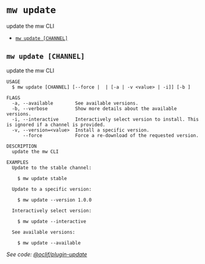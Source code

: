 `mw update`
===========

update the mw CLI

* [`mw update [CHANNEL]`](#mw-update-channel)

## `mw update [CHANNEL]`

update the mw CLI

```
USAGE
  $ mw update [CHANNEL] [--force |  | [-a | -v <value> | -i]] [-b ]

FLAGS
  -a, --available        See available versions.
  -b, --verbose          Show more details about the available versions.
  -i, --interactive      Interactively select version to install. This is ignored if a channel is provided.
  -v, --version=<value>  Install a specific version.
      --force            Force a re-download of the requested version.

DESCRIPTION
  update the mw CLI

EXAMPLES
  Update to the stable channel:

    $ mw update stable

  Update to a specific version:

    $ mw update --version 1.0.0

  Interactively select version:

    $ mw update --interactive

  See available versions:

    $ mw update --available
```

_See code: [@oclif/plugin-update](https://github.com/oclif/plugin-update/blob/v4.6.43/src/commands/update.ts)_
